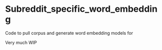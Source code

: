 # Subreddit_specific_word_embedding
Code to pull corpus and generate word embedding models for 

Very much WIP
